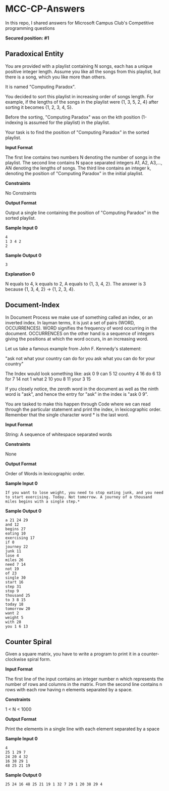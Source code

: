 # MCC-CP-Answers
In this repo, I shared answers for Microsoft Campus Club's Competitive programming questions

**Secured position: #1**

## Paradoxical Entity

You are provided with a playlist containing N songs, each has a unique positive integer length. Assume you like all the songs from this playlist, but there is a song, which you like more than others.

It is named "Computing Paradox".

You decided to sort this playlist in increasing order of songs length. For example, if the lengths of the songs in the playlist were {1, 3, 5, 2, 4} after sorting it becomes {1, 2, 3, 4, 5}.

Before the sorting, "Computing Paradox" was on the kth position (1-indexing is assumed for the playlist) in the playlist.

Your task is to find the position of "Computing Paradox" in the sorted playlist.

**Input Format**

The first line contains two numbers N denoting the number of songs in the playlist. The second line contains N space separated integers A1, A2, A3,..., AN denoting the lengths of songs. The third line contains an integer k, denoting the position of "Computing Paradox" in the initial playlist.

**Constraints**

No Constraints

**Output Format**

Output a single line containing the position of "Computing Paradox" in the sorted playlist.

**Sample Input 0**
```
4
1 3 4 2
2
```
**Sample Output 0**
```
3
```
**Explanation 0**

N equals to 4, k equals to 2, A equals to {1, 3, 4, 2}. The answer is 3 because {1, 3, 4, 2} -> {1, 2, 3, 4}.

## Document-Index 
In Document Process we make use of something called an index, or an inverted index. In layman terms, it is just a set of pairs (WORD, OCCURRENCES). WORD signifies the frequency of word occurring in the document. OCCURRENCES on the other hand is a sequence of integers giving the positions at which the word occurs, in an increasing word.

Let us take a famous example from John F. Kennedy's statement:

"ask not what your country can do for you ask what you can do for your country"

The Index would look something like: ask 0 9 can 5 12 country 4 16 do 6 13 for 7 14 not 1 what 2 10 you 8 11 your 3 15

If you closely notice, the zeroth word in the document as well as the ninth word is "ask", and hence the entry for "ask" in the index is "ask 0 9".

You are tasked to make this happen through Code where we can read through the particular statement and print the index, in lexicographic order. Remember that the single character word * is the last word.

**Input Format**

String: A sequence of whitespace separated words

**Constraints**

None

**Output Format**

Order of Words in lexicographic order.

**Sample Input 0**
```
If you want to lose weight, you need to stop eating junk, and you need to start exercising. Today. Not tomorrow. A journey of a thousand miles begins with a single step.*
```
**Sample Output 0**
```
a 21 24 29 
and 12 
begins 27 
eating 10 
exercising 17 
if 0 
journey 22 
junk 11 
lose 4 
miles 26 
need 7 14 
not 19 
of 23 
single 30 
start 16 
step 31 
stop 9 
thousand 25 
to 3 8 15 
today 18 
tomorrow 20 
want 2 
weight 5 
with 28 
you 1 6 13
```
## Counter Spiral
Given a square matrix, you have to write a program to print it in a counter-clockwise spiral form.

**Input Format**

The first line of the input contains an integer number n which represents the number of rows and columns in the matrix. From the second line contains n rows with each row having n elements separated by a space.

**Constraints**

1 < N < 1000

**Output Format**

Print the elements in a single line with each element separated by a space

**Sample Input 0**
```
4
25 1 29 7
24 20 4 32
16 38 29 1
48 25 21 19
```
**Sample Output 0**
```
25 24 16 48 25 21 19 1 32 7 29 1 20 38 29 4
```

